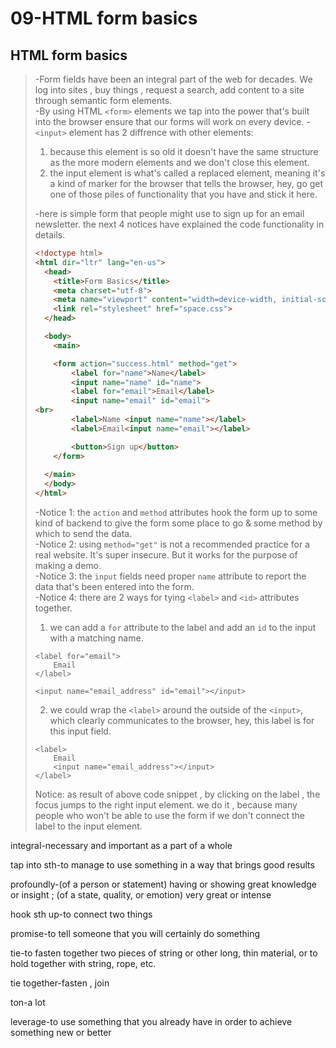 # 09-HTML form basics
## HTML form basics
> -Form fields have been an integral part of the web for decades. We log into sites , buy things , request a search, add content to a site through semantic form elements.  
-By using HTML `<form>` elements we tap into the power that's built into the browser ensure that our forms will work on every device. -`<input>` element has 2 diffrence with other elements:
> 
> 1. because this element is so old it doesn't have the same structure as the more modern elements and we don't close this element.
> 2. the input element is what's called a replaced element, meaning it's a kind of marker for the browser that tells the browser, hey, go get one of those piles of functionality that you have and stick it here.
>
>-here is simple form that people might use to sign up for an email newsletter. the next 4 notices have explained the code functionality in details.
> ```html
> <!doctype html>
> <html dir="ltr" lang="en-us">
>   <head>
>     <title>Form Basics</title>
>     <meta charset="utf-8">
>     <meta name="viewport" content="width=device-width, initial-scale=1">
>     <link rel="stylesheet" href="space.css">
>   </head>
> 
>   <body>
>     <main>
> 
>     <form action="success.html" method="get">
>         <label for="name">Name</label>
>         <input name="name" id="name">
>         <label for="email">Email</label>
>         <input name="email" id="email">
> <br>
>         <label>Name <input name="name"></label>
>         <label>Email<input name="email"></label>
> 
>         <button>Sign up</button>
>     </form>
> 						
>   </main>
>   </body>
> </html>
> ```
>-Notice 1: the `action` and `method` attributes hook the form up to some kind of backend to give the form some place to go & some method by which to send the data.  
-Notice 2: using `method="get"` is not a recommended practice for a real website. It's super insecure. But it works for the purpose of making a demo.  
-Notice 3: the `input` fields need proper `name` attribute to report the data that's been entered into the form.  
-Notice 4: there are 2 ways for tying `<label>` and `<id>` attributes together.
> 1. we can add a `for` attribute to the label and add an `id` to the input with a matching name.
> 
> ```
> <label for="email">
>     Email
> </label>
> 
> <input name="email_address" id="email"></input>
> ```
> 
> 2. we could wrap the `<label>` around the outside of the `<input>`, which clearly communicates to the browser, hey, this label is for this input field.
> 
> ```
> <label>
>     Email
>     <input name="email_address"></input>
> </label>
> ```
> 
> Notice: as result of above code snippet , by clicking on the label , the focus jumps to the right input element. we do it , because many people who won't be able to use the form if we don't connect the label to the input element.

integral-necessary and important as a part of a whole

tap into sth-to manage to use something in a way that brings good results

profoundly-(of a person or statement) having or showing great knowledge or insight ; (of a state, quality, or emotion) very great or intense

hook sth up-to connect two things

promise-to tell someone that you will certainly do something

tie-to fasten together two pieces of string or other long, thin material, or to hold together with string, rope, etc.

tie together-fasten , join

ton-a lot

leverage-to use something that you already have in order to achieve something new or better